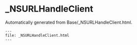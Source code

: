 
# _NSURLHandleClient

Automatically generated from Base/_NSURLHandleClient.html.

``` {raw} html
---
file: _NSURLHandleClient.html
---
```
